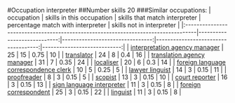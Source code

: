 #Occupation interpreter
##Number skills 20
###Similar occupations:
| occupation                                                                        |   skills in this occupation |   skills that match interpreter |   percentage match with interpreter |   skills not in interpreter |
|:----------------------------------------------------------------------------------|----------------------------:|--------------------------------:|------------------------------------:|----------------------------:|
| [interpretation agency manager](interpretation_agency_manager.md)                 |                          25 |                              15 |                                0.75 |                          10 |
| [translator](translator.md)                                                       |                          24 |                               8 |                                0.4  |                          16 |
| [translation agency manager](translation_agency_manager.md)                       |                          31 |                               7 |                                0.35 |                          24 |
| [localiser](localiser.md)                                                         |                          20 |                               6 |                                0.3  |                          14 |
| [foreign language correspondence clerk](foreign_language_correspondence_clerk.md) |                          10 |                               5 |                                0.25 |                           5 |
| [lawyer linguist](lawyer_linguist.md)                                             |                          14 |                               3 |                                0.15 |                          11 |
| [proofreader](proofreader.md)                                                     |                           8 |                               3 |                                0.15 |                           5 |
| [scopist](scopist.md)                                                             |                          13 |                               3 |                                0.15 |                          10 |
| [court reporter](court_reporter.md)                                               |                          16 |                               3 |                                0.15 |                          13 |
| [sign language interpreter](sign_language_interpreter.md)                         |                          11 |                               3 |                                0.15 |                           8 |
| [foreign correspondent](foreign_correspondent.md)                                 |                          25 |                               3 |                                0.15 |                          22 |
| [linguist](linguist.md)                                                           |                          11 |                               3 |                                0.15 |                           8 |
